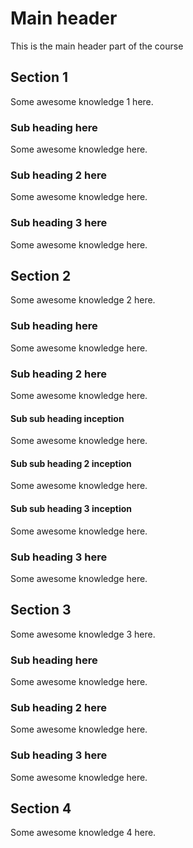 # Main header

This is the main header part of the course

## Section 1

Some awesome knowledge 1 here.

### Sub heading here
Some awesome knowledge here.

### Sub heading 2 here
Some awesome knowledge here.

### Sub heading 3 here
Some awesome knowledge here.

## Section 2

Some awesome knowledge 2 here.

### Sub heading here
Some awesome knowledge here.

### Sub heading 2 here
Some awesome knowledge here.

#### Sub sub heading inception
Some awesome knowledge here.

#### Sub sub heading 2 inception
Some awesome knowledge here.

#### Sub sub heading 3 inception
Some awesome knowledge here.

### Sub heading 3 here
Some awesome knowledge here.

## Section 3

Some awesome knowledge 3 here.

### Sub heading here
Some awesome knowledge here.

### Sub heading 2 here
Some awesome knowledge here.

### Sub heading 3 here
Some awesome knowledge here.


## Section 4

Some awesome knowledge 4 here.
